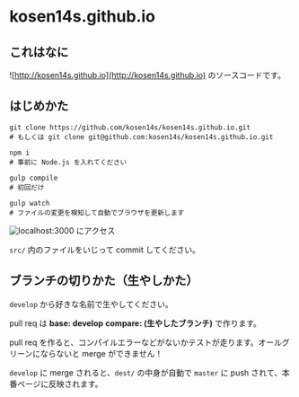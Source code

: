 # kosen14s.github.io

## これはなに

![http://kosen14s.github.io](http://kosen14s.github.io) のソースコードです。

## はじめかた

```
git clone https://github.com/kosen14s/kosen14s.github.io.git
# もしくは git clone git@github.com:kosen14s/kosen14s.github.io.git
```

```
npm i
# 事前に Node.js を入れてください
```

```
gulp compile
# 初回だけ
```

```
gulp watch
# ファイルの変更を検知して自動でブラウザを更新します
```

![localhost:3000](localhost:3000) にアクセス

`src/` 内のファイルをいじって commit してください。

## ブランチの切りかた（生やしかた）

`develop` から好きな名前で生やしてください。

pull req は **base: develop** **compare: (生やしたブランチ)** で作ります。

pull req を作ると、コンパイルエラーなどがないかテストが走ります。オールグリーンにならないと merge ができません！

`develop` に merge されると、`dest/` の中身が自動で `master` に push されて、本番ページに反映されます。
